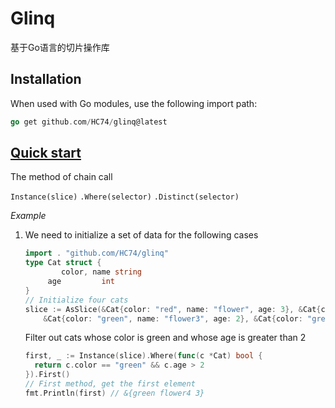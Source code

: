 # Glinq
基于Go语言的切片操作库
## Installation

When used with Go modules, use the following import path:
```go
go get github.com/HC74/glinq@latest
```
## <u>Quick start</u>
The method of chain call

`Instance(slice)` `.Where(selector)` `.Distinct(selector)`

*Example*
1. We need to initialize a set of data for the following cases
    ```go
   import . "github.com/HC74/glinq"
   type Cat struct {
	        color, name string
         age         int
    }
   // Initialize four cats
   slice := AsSlice(&Cat{color: "red", name: "flower", age: 3}, &Cat{color: "blue", name: "flower2", age: 5},
		&Cat{color: "green", name: "flower3", age: 2}, &Cat{color: "green", name: "flower4", age: 3})
    ```
   Filter out cats whose color is green and whose age is greater than 2
      ```go
      first, _ := Instance(slice).Where(func(c *Cat) bool {
        return c.color == "green" && c.age > 2
      }).First()
      // First method, get the first element
      fmt.Println(first) // &{green flower4 3}
      ```